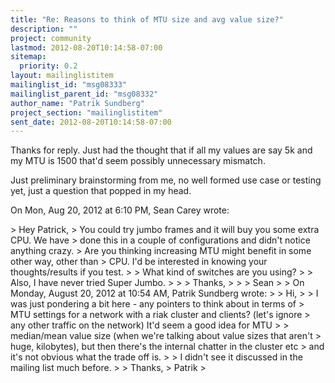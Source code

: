```yaml
---
title: "Re: Reasons to think of MTU size and avg value size?"
description: ""
project: community
lastmod: 2012-08-20T10:14:58-07:00
sitemap:
  priority: 0.2
layout: mailinglistitem
mailinglist_id: "msg08333"
mailinglist_parent_id: "msg08332"
author_name: "Patrik Sundberg"
project_section: "mailinglistitem"
sent_date: 2012-08-20T10:14:58-07:00
---
```



Thanks for reply. Just had the thought that if all my values are say 5k and
my MTU is 1500 that'd seem possibly unnecessary mismatch.

Just preliminary brainstorming from me, no well formed use case or testing
yet, just a question that popped in my head.

On Mon, Aug 20, 2012 at 6:10 PM, Sean Carey  wrote:

&gt; Hey Patrick,
&gt; You could try jumbo frames and it will buy you some extra CPU. We have
&gt; done this in a couple of configurations and didn't notice anything crazy.
&gt; Are you thinking increasing MTU might benefit in some other way, other than
&gt; CPU. I'd be interested in knowing your thoughts/results if you test.
&gt;
&gt; What kind of switches are you using?
&gt;
&gt; Also, I have never tried Super Jumbo.
&gt;
&gt;
&gt; Thanks,
&gt;
&gt;
&gt; Sean
&gt;
&gt; On Monday, August 20, 2012 at 10:54 AM, Patrik Sundberg wrote:
&gt;
&gt; Hi,
&gt;
&gt; I was just pondering a bit here - any pointers to think about in terms of
&gt; MTU settings for a network with a riak cluster and clients? (let's ignore
&gt; any other traffic on the network) It'd seem a good idea for MTU &gt;
&gt; median/mean value size (when we're talking about value sizes that aren't
&gt; huge, kilobytes), but then there's the internal chatter in the cluster etc
&gt; and it's not obvious what the trade off is.
&gt;
&gt; I didn't see it discussed in the mailing list much before.
&gt;
&gt; Thanks,
&gt; Patrik
&gt;

